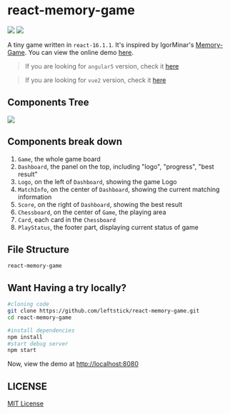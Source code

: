react-memory-game
==================
![][david-url]
![][license-url]

A tiny game written in `react-16.1.1`. It's inspired by IgorMinar's [Memory-Game](https://github.com/IgorMinar/Memory-Game). You can view the online demo [here](http://leftstick.github.io/react-memory-game).

>If you are looking for `angular5` version, check it [here](https://github.com/leftstick/angular5-memory-game)

>If you are looking for `vue2` version, check it [here](https://github.com/leftstick/vue-memory-game)


## Components Tree ##

![](https://raw.githubusercontent.com/leftstick/react-memory-game/master/docs/img/components.png)


## Components break down ##

1. `Game`, the whole game board
2. `Dashboard`, the panel on the top, including "logo", "progress", "best result"
3. `Logo`, on the left of `Dashboard`, showing the game Logo
4. `MatchInfo`, on the center of `Dashboard`, showing the current matching information
5. `Score`, on the right of `Dashboard`, showing the best result
6. `Chessboard`, on the center of `Game`, the playing area
7. `Card`, each card in the `Chessboard`
8. `PlayStatus`, the footer part, displaying current status of game

## File Structure ##

```
react-memory-game

```

## Want Having a try locally? ##

```bash
#cloning code
git clone https://github.com/leftstick/react-memory-game.git
cd react-memory-game

#install dependencies
npm install
#start debug server
npm start
```

Now, view the demo at [http://localhost:8080](http://localhost:8080)


## LICENSE ##

[MIT License](https://raw.githubusercontent.com/leftstick/react-memory-game/master/LICENSE)


[david-url]: https://david-dm.org/leftstick/react-memory-game.png
[license-url]: https://img.shields.io/github/license/leftstick/react-memory-game.svg